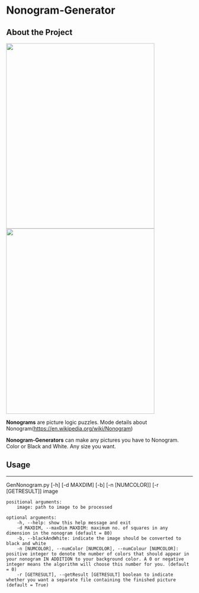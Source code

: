 # Nonogram-Generator

## About the Project

<img src="https://user-images.githubusercontent.com/50804079/160569499-11dd6075-5d5d-4fcf-9794-5cd059a56e82.jpg"  width="400" height = "500">
<img src="https://user-images.githubusercontent.com/50804079/160572288-0cc94e58-63bc-483e-b7a8-5eec5993774e.jpg"  width="400" height = "500">


**Nonograms** are picture logic puzzles. Mode details about Nonogram(https://en.wikipedia.org/wiki/Nonogram)


**Nonogram-Generators** can make any pictures you have to Nonogram. Color or Black and White. Any size you want.
## Usage
---
GenNonogram.py [-h] [-d MAXDIM] [-b] [-n [NUMCOLOR]] [-r [GETRESULT]] image

    positional arguments:
        image: path to image to be processed

    optional arguments:
        -h, --help: show this help message and exit
        -d MAXDIM, --maxDim MAXDIM: maximum no. of squares in any dimension in the nonogram (default = 80)
        -b, --blackAndWhite: indicate the image should be converted to black and white
        -n [NUMCOLOR], --numColor [NUMCOLOR], --numColour [NUMCOLOR]: positive integer to denote the number of colors that should appear in your nonogram IN ADDITION to your background color. A 0 or negative integer means the algorithm will choose this number for you. (default = 0)
        -r [GETRESULT], --getResult [GETRESULT] boolean to indicate whether you want a separate file containing the finished picture (default = True)
